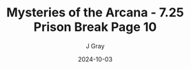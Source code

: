 ---
title: 'Mysteries of the Arcana - 7.25 Prison Break Page 10'
alt: 'Mysteries of the Arcana'
date: '2024-10-03'
author: 'J Gray'
artist: 'Keira'
---